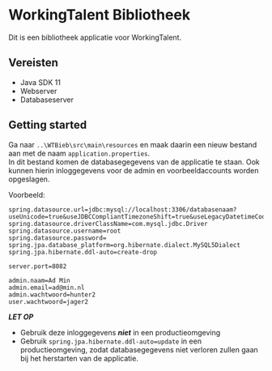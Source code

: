 # WorkingTalent Bibliotheek
Dit is een bibliotheek applicatie voor WorkingTalent.

## Vereisten
* Java SDK 11
* Webserver
* Databaseserver

## Getting started
Ga naar `..\WTBieb\src\main\resources` en maak daarin een nieuw bestand aan met de naam `application.properties`.  
In dit bestand komen de databasegegevens van de applicatie te staan. Ook kunnen hierin inloggegevens voor de admin en voorbeeldaccounts worden opgeslagen.  

Voorbeeld:

```
spring.datasource.url=jdbc:mysql://localhost:3306/databasenaam?useUnicode=true&useJDBCCompliantTimezoneShift=true&useLegacyDatetimeCode=false&serverTimezone=UTC
spring.datasource.driverClassName=com.mysql.jdbc.Driver
spring.datasource.username=root
spring.datasource.password=
spring.jpa.database_platform=org.hibernate.dialect.MySQL5Dialect
spring.jpa.hibernate.ddl-auto=create-drop

server.port=8082

admin.naam=Ad Min
admin.email=ad@min.nl
admin.wachtwoord=hunter2
user.wachtwoord=jager2
```
  
**_LET OP_**
* Gebruik deze inloggegevens **_niet_** in een productieomgeving
* Gebruik `spring.jpa.hibernate.ddl-auto=update` in een productieomgeving, zodat databasegegevens niet verloren zullen gaan bij het herstarten van de applicatie.
